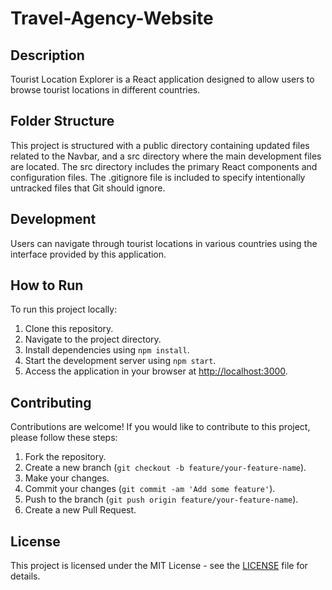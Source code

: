 # Travel-Agency-Website

## Description
Tourist Location Explorer is a React application designed to allow users to browse tourist locations in different countries.

## Folder Structure
This project is structured with a public directory containing updated files related to the Navbar, and a src directory where the main development files are located. The src directory includes the primary React components and configuration files. The .gitignore file is included to specify intentionally untracked files that Git should ignore.

## Development
Users can navigate through tourist locations in various countries using the interface provided by this application.

## How to Run
To run this project locally:
1. Clone this repository.
2. Navigate to the project directory.
3. Install dependencies using `npm install`.
4. Start the development server using `npm start`.
5. Access the application in your browser at [http://localhost:3000](http://localhost:3000).

## Contributing
Contributions are welcome! If you would like to contribute to this project, please follow these steps:
1. Fork the repository.
2. Create a new branch (`git checkout -b feature/your-feature-name`).
3. Make your changes.
4. Commit your changes (`git commit -am 'Add some feature'`).
5. Push to the branch (`git push origin feature/your-feature-name`).
6. Create a new Pull Request.

## License
This project is licensed under the MIT License - see the [LICENSE](LICENSE) file for details.




